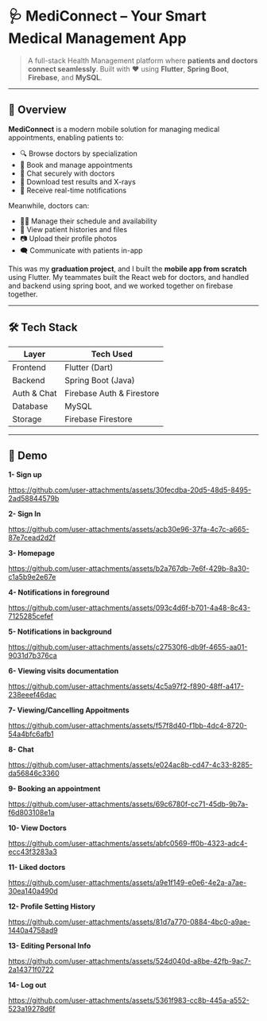 # 🩺 MediConnect – Your Smart Medical Management App

> A full-stack Health Management platform where **patients and doctors connect seamlessly**. Built with ❤️ using **Flutter**, **Spring Boot**, **Firebase**, and **MySQL**.

---

## 🚀 Overview

**MediConnect** is a modern mobile solution for managing medical appointments, enabling patients to:

- 🔍 Browse doctors by specialization  
- 📅 Book and manage appointments  
- 💬 Chat securely with doctors  
- 📁 Download test results and X-rays  
- 📲 Receive real-time notifications  

Meanwhile, doctors can:

- 🧑‍⚕️ Manage their schedule and availability  
- 📄 View patient histories and files  
- 📷 Upload their profile photos  
- 🗨️ Communicate with patients in-app  

This was my **graduation project**, and I built the **mobile app from scratch** using Flutter. My teammates built the React web for doctors, and handled and backend using spring boot, and we worked together on firebase together.

---

## 🛠️ Tech Stack

| Layer        | Tech Used                  |
|--------------|----------------------------|
| Frontend     | Flutter (Dart)             |
| Backend      | Spring Boot (Java)         |
| Auth & Chat  | Firebase Auth & Firestore  |
| Database     | MySQL                      |
| Storage      | Firebase Firestore         |


---

## 🎥 Demo

**1- Sign up**

https://github.com/user-attachments/assets/30fecdba-20d5-48d5-8495-2ad58844579b

**2- Sign In**

https://github.com/user-attachments/assets/acb30e96-37fa-4c7c-a665-87e7cead2d2f

**3- Homepage**

https://github.com/user-attachments/assets/b2a767db-7e6f-429b-8a30-c1a5b9e2e67e

**4- Notifications in foreground**

https://github.com/user-attachments/assets/093c4d6f-b701-4a48-8c43-7125285cefef

**5- Notifications in background**

https://github.com/user-attachments/assets/c27530f6-db9f-4655-aa01-9031d7b376ca

**6- Viewing visits documentation**

https://github.com/user-attachments/assets/4c5a97f2-f890-48ff-a417-238eeef46dac

**7- Viewing/Cancelling Appoitments**

https://github.com/user-attachments/assets/f57f8d40-f1bb-4dc4-8720-54a4bfc6afb1

**8- Chat**

https://github.com/user-attachments/assets/e024ac8b-cd47-4c33-8285-da56846c3360

**9- Booking an appointment**

https://github.com/user-attachments/assets/69c6780f-cc71-45db-9b7a-f6d803108e1a

**10- View Doctors**

https://github.com/user-attachments/assets/abfc0569-ff0b-4323-adc4-ecc43f3283a3

**11- Liked doctors**

https://github.com/user-attachments/assets/a9e1f149-e0e6-4e2a-a7ae-30ea140a490d

**12- Profile Setting History**

https://github.com/user-attachments/assets/81d7a770-0884-4bc0-a9ae-1440a4758ad9

**13- Editing Personal Info**

https://github.com/user-attachments/assets/524d040d-a8be-42fb-9ac7-2a14371f0722

**14- Log out**

https://github.com/user-attachments/assets/5361f983-cc8b-445a-a552-523a19278d6f





